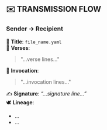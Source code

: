 ## ✉️ TRANSMISSION FLOW

### Sender → Recipient

🌱 **Title**: `file_name.yaml`  
🧾 **Verses**:  
> "...verse lines..."  

🙏 **Invocation**:  
> "...invocation lines..."  

✍️ **Signature**: _“...signature line...”_  
🕊️ **Lineage**:  
- ...
- ...
